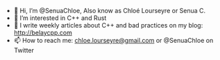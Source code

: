 - 👋 Hi, I’m @SenuaChloe, Also know as Chloé Lourseyre or Senua C.
- 👀 I’m interested in C++ and Rust
- 🌱 I write weekly articles about C++ and bad practices on my blog: http://belaycpp.com
- 📫 How to reach me: chloe.lourseyre@gmail.com or @SenuaChloe on Twitter
